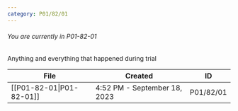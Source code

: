 ```yaml
---
category: P01/82/01
---
```

###### You are currently in P01-82-01

Anything and everything that happened during trial

| File                                                                                                   | Created                      | ID        |
| ------------------------------------------------------------------------------------------------------ | ---------------------------- | --------- |
| [[P01-82-01\|P01-82-01]] | 4:52 PM - September 18, 2023 | P01/82/01 |


